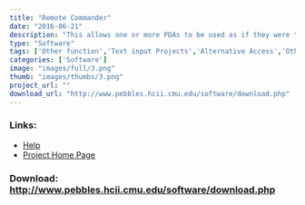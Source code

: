 ```yaml
---
title: "Remote Commander"
date: "2016-06-21"
description: "This allows one or more PDAs to be used as if they were the PC\'s cursor and keyboard."
type: "Software"
tags: ['Other function','Text input Projects','Alternative Access','Other need' ]
categories: ['Software']
image: "images/full/3.png"
thumb: "images/thumbs/3.png"
project_url: ""
download_url: "http://www.pebbles.hcii.cmu.edu/software/download.php"
---
```



### Links:
- <a href="http://www.pebbles.hcii.cmu.edu/software/userguide.php">Help</a>
- <a href="http://www.pebbles.hcii.cmu.edu/assistive/index.php">Project Home Page</a>

### Download: http://www.pebbles.hcii.cmu.edu/software/download.php 
